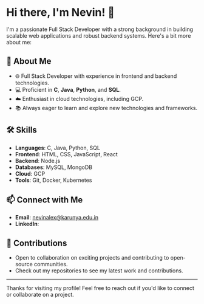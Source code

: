# Hi there, I'm Nevin! 👋

I'm a passionate Full Stack Developer with a strong background in building scalable web applications and robust backend systems. Here's a bit more about me:

## 🚀 About Me
- 🌐 Full Stack Developer with experience in frontend and backend technologies.
- 💻 Proficient in **C**, **Java**, **Python**, and **SQL**.
- ☁️ Enthusiast in cloud technologies, including GCP.
- 📚 Always eager to learn and explore new technologies and frameworks.

## 🛠️ Skills
- **Languages**: C, Java, Python, SQL
- **Frontend**: HTML, CSS, JavaScript, React
- **Backend**: Node.js
- **Databases**: MySQL, MongoDB
- **Cloud**: GCP
- **Tools**: Git, Docker, Kubernetes

## 📫 Connect with Me
- **Email**: nevinalex@karunya.edu.in
- **LinkedIn**: 

## 🤝 Contributions
- Open to collaboration on exciting projects and contributing to open-source communities.
- Check out my repositories to see my latest work and contributions.

---

Thanks for visiting my profile! Feel free to reach out if you'd like to connect or collaborate on a project.
